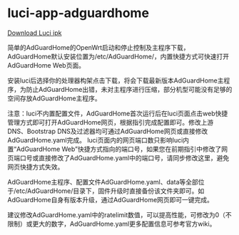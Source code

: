 # luci-app-adguardhome
[Download Luci ipk](https://github.com/adamw92/luci-app-adguardhome/releases/download/1.4.1/luci-app-adguardhome_1.4-1.ipk)

简单的AdGuardHome的OpenWrt启动和停止控制及主程序下载，AdGuardHome默认安装位置为/etc/AdGuardHome/，内置快捷方式可快速打开AdGuardHome Web页面。

安装luci后选择你的处理器构架点击下载，将会下载最新版本AdGuardHome主程序，为防止AdGuardHome出错，未对主程序进行压缩，部分机型可能没有足够的空间存放AdGuardHome主程序。

注意：luci不内置配置文件，AdGuardHome首次运行后在luci页面点击web快捷管理方式即可打开AdGuardHome网页，根据指引完成配置即可。修改上游DNS、Bootstrap DNS及过滤器均可通过AdGuardHome网页或直接修改AdGuardHome.yaml完成。
luci页面内的网页端口数只影响luci内置“AdGuardHome Web”快捷方式指向的端口号，如果您在前期指引中修改了网页端口号或直接修改了AdGuardHome.yaml中的端口号，请同步修改这里，避免网页快捷方式失效。

AdGuardHome主程序、配置文件AdGuardHome.yaml、data等全部位于/etc/AdGuardHome/目录下，固件升级时直接备份该文件夹即可。如AdGuardHome自身有版本升级，通过AdGuardHome网页即可一键完成。

建议修改AdGuardHome.yaml中的ratelimit数值，可以提高性能，可修改为0（不限制）或更大的数字，AdGuardHome.yaml更多配置信息可参考官方wiki。
